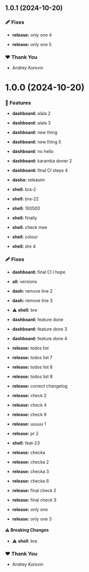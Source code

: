 ## 1.0.1 (2024-10-20)


### 🩹 Fixes

- **release:** only one 4

- **release:** only one 5


### ❤️  Thank You

- Andrey Korovin

# 1.0.0 (2024-10-20)


### 🚀 Features

- **dashboard:** alala 2

- **dashboard:** alala 3

- **dashboard:** new thing

- **dashboard:** new thing 5

- **dashboard:** no hello

- **dashboard:** karamba doner 2

- **dashboard:** final CI steps 4

- **dasha:** releasim

- **shell:** bra-2

- **shell:** bra-22

- **shell:** 100500

- **shell:** finally

- **shell:** check mee

- **shell:** colour

- **shell:** dre 4


### 🩹 Fixes

- **dashboard:** final CI I hope

- **all:** versions

- **dash:** remove line 2

- **dash:** remove line 3

- ⚠️  **shell:** bre

- **dashboard:** feature done

- **dashboard:** feature done 3

- **dashboard:** feature done 4

- **release:** todos list

- **release:** todos list 7

- **release:** todos list 8

- **release:** todos list 8

- **release:** correct changelog

- **release:** check 2

- **release:** check 4

- **release:** check 6

- **release:** uuuuu 1

- **release:** pr 2

- **shell:** feat-23

- **release:** checka

- **release:** checka 2

- **release:** checka 3

- **release:** checka 6

- **release:** final check 2

- **release:** final check 3

- **release:** only one

- **release:** only one 3


#### ⚠️  Breaking Changes

- ⚠️  **shell:** bre

### ❤️  Thank You

- Andrey Korovin